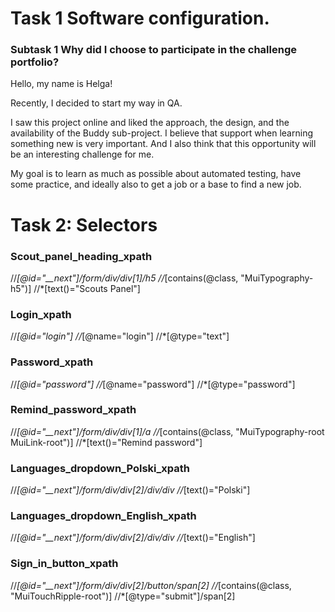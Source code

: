 # Task 1 Software configuration.
### Subtask 1 Why did I choose to participate in the challenge portfolio?

Hello, my name is Helga!

Recently, I decided to start my way in QA. 

I saw this project online and liked the approach, the design, and the availability of the Buddy sub-project. I believe that support when learning something new is very important. And I also think that this opportunity will be an interesting challenge for me.

My goal is to learn as much as possible about automated testing, have some practice,  and ideally also to get a job or a base to find a new job.

# Task 2: Selectors
### Scout_panel_heading_xpath
//*[@id="__next"]/form/div/div[1]/h5
//*[contains(@class, "MuiTypography-h5")]
//*[text()="Scouts Panel"]

### Login_xpath
//*[@id="login"]
//*[@name="login"]
//*[@type="text"]

### Password_xpath
//*[@id="password"]
//*[@name="password"]
//*[@type="password"]

### Remind_password_xpath
//*[@id="__next"]/form/div/div[1]/a
//*[contains(@class, "MuiTypography-root MuiLink-root")]
//*[text()="Remind password"]

### Languages_dropdown_Polski_xpath
//*[@id="__next"]/form/div/div[2]/div/div
//*[text()="Polski"]

### Languages_dropdown_English_xpath
//*[@id="__next"]/form/div/div[2]/div/div
//*[text()="English"]

### Sign_in_button_xpath
//*[@id="__next"]/form/div/div[2]/button/span[2]
//*[contains(@class, "MuiTouchRipple-root")]
//*[@type="submit"]/span[2]

